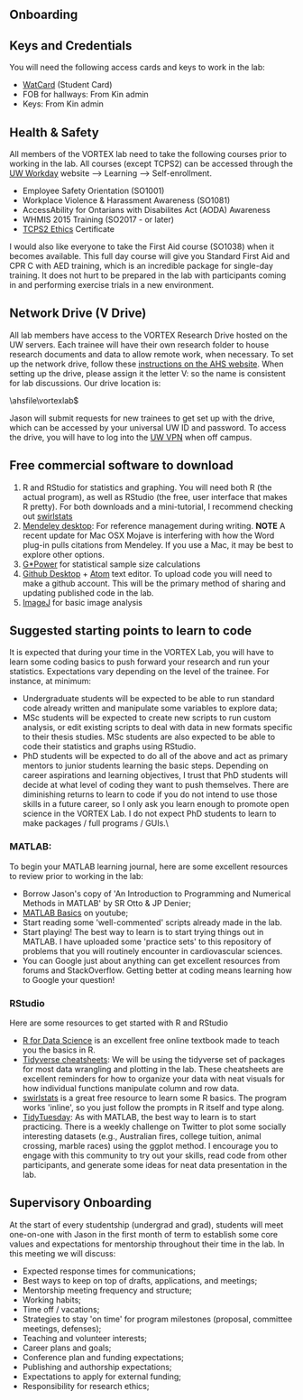 ## Onboarding

## Keys and Credentials
You will need the following access cards and keys to work in the lab:
* [WatCard](https://uwaterloo.ca/watcard/) (Student Card)
* FOB for hallways: From Kin admin
* Keys: From Kin admin

## Health & Safety
All members of the VORTEX lab need to take the following courses prior to working in the lab. All courses (except TCPS2) can be accessed through the [UW Workday](https://uwaterloo.ca/human-resources/) website --> Learning --> Self-enrollment.
* Employee Safety Orientation (SO1001)
* Workplace Violence & Harassment Awareness (SO1081)
* AccessAbility for Ontarians with Disabilites Act (AODA) Awareness
* WHMIS 2015 Training (SO2017 - or later)
* [TCPS2 Ethics](https://tcps2core.ca/) Certificate

I would also like everyone to take the First Aid course (SO1038) when it becomes available. This full day course will give you Standard First Aid and CPR C with AED training, which is an incredible package for single-day training. It does not hurt to be prepared in the lab with participants coming in and performing exercise trials in a new environment.

## Network Drive (V Drive)
All lab members have access to the VORTEX Research Drive hosted on the UW servers. Each trainee will have their own research folder to house research documents and data to allow remote work, when necessary. To set up the network drive, follow these [instructions on the AHS website](https://uwaterloo.ca/applied-health-sciences-computing/how-map-drive). When setting up the drive, please assign it the letter V: so the name is consistent for lab discussions. Our drive location is:

\\ahsfile\vortexlab$

Jason will submit requests for new trainees to get set up with the drive, which can be accessed by your universal UW ID and password. To access the drive, you will have to log into the [UW VPN](https://uwaterloo.ca/information-systems-technology/services/virtual-private-network-vpn) when off campus.

## Free commercial software to download
1. R and RStudio for statistics and graphing. You will need both R (the actual program), as well as RStudio (the free, user interface that makes R pretty). For both downloads and a mini-tutorial, I recommend checking out [swirlstats](https://swirlstats.com/students.html)
2. [Mendeley desktop](https://www.mendeley.com/download-desktop-new/): For reference management during writing. **NOTE** A recent update for Mac OSX Mojave is interfering with how the Word plug-in pulls citations from Mendeley. If you use a Mac, it may be best to explore other options.
3. [G*Power](https://www.psychologie.hhu.de/arbeitsgruppen/allgemeine-psychologie-und-arbeitspsychologie/gpower.html) for statistical sample size calculations
4. [Github Desktop](https://desktop.github.com/) + [Atom](https://atom.io/) text editor. To upload code you will need to make a github account. This will be the primary method of sharing and updating published code in the lab.
5. [ImageJ](https://imagej.nih.gov/ij/download.html) for basic image analysis

## Suggested starting points to learn to code
It is expected that during your time in the VORTEX Lab, you will have to learn some coding basics to push forward your research and run your statistics. Expectations vary depending on the level of the trainee. For instance, at minimum:
* Undergraduate students will be expected to be able to run standard code already written and manipulate some variables to explore data;
* MSc students will be expected to create new scripts to run custom analysis, or edit existing scripts to deal with data in new formats specific to their thesis studies. MSc students are also expected to be able to code their statistics and graphs using RStudio.
* PhD students will be expected to do all of the above and act as primary mentors to junior students learning the basic steps. Depending on career aspirations and learning objectives, I trust that PhD students will decide at what level of coding they want to push themselves. There are diminishing returns to learn to code if you do not intend to use those skills in a future career, so I only ask you learn enough to promote open science in the VORTEX Lab. I do not expect PhD students to learn to make packages / full programs / GUIs.\

### MATLAB:
To begin your MATLAB learning journal, here are some excellent resources to review prior to working in the lab:
* Borrow Jason's copy of 'An Introduction to Programming and Numerical Methods in MATLAB' by SR Otto & JP Denier;
* [MATLAB Basics](https://www.youtube.com/watch?v=zr_aB7V79DE) on youtube;
* Start reading some 'well-commented' scripts already made in the lab.
* Start playing! The best way to learn is to start trying things out in MATLAB. I have uploaded some 'practice sets' to this repository of problems that you will routinely encounter in cardiovascular sciences.
* You can Google just about anything can get excellent resources from forums and StackOverflow. Getting better at coding means learning how to Google your question!

### RStudio
Here are some resources to get started with R and RStudio
* [R for Data Science](https://r4ds.had.co.nz/) is an excellent free online textbook made to teach you the basics in R.
* [Tidyverse cheatsheets](https://rstudio.com/resources/cheatsheets/): We will be using the tidyverse set of packages for most data wrangling and plotting in the lab. These cheatsheets are excellent reminders for how to organize your data with neat visuals for how individual functions manipulate column and row data.
* [swirlstats](https://swirlstats.com/) is a great free resource to learn some R basics. The program works 'inline', so you just follow the prompts in R itself and type along.
* [TidyTuesday](https://github.com/rfordatascience/tidytuesday): As with MATLAB, the best way to learn is to start practicing. There is a weekly challenge on Twitter to plot some socially interesting datasets (e.g., Australian fires, college tuition, animal crossing, marble races) using the ggplot method. I encourage you to engage with this community to try out your skills, read code from other participants, and generate some ideas for neat data presentation in the lab.

## Supervisory Onboarding
At the start of every studentship (undergrad and grad), students will meet one-on-one with Jason in the first month of term to establish some core values and expectations for mentorship throughout their time in the lab. In this meeting we will discuss:
* Expected response times for communications;
* Best ways to keep on top of drafts, applications, and meetings;
* Mentorship meeting frequency and structure;
* Working habits;
* Time off / vacations;
* Strategies to stay 'on time' for program milestones (proposal, committee meetings, defenses);
* Teaching and volunteer interests;
* Career plans and goals;
* Conference plan and funding expectations;
* Publishing and authorship expectations;
* Expectations to apply for external funding;
* Responsibility for research ethics;

